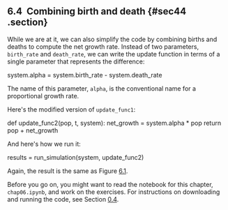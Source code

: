 ﻿6.4  Combining birth and death {#sec44 .section}
------------------------------

While we are at it, we can also simplify the code by combining births
and deaths to compute the net growth rate. Instead of two parameters,
`birth_rate` and `death_rate`, we can write the update function in terms
of a single parameter that represents the difference:

system.alpha = system.birth\_rate - system.death\_rate

The name of this parameter, `alpha`, is the conventional name for a
proportional growth rate.

Here's the modified version of `update_func1`:

def update\_func2(pop, t, system): net\_growth = system.alpha \* pop
return pop + net\_growth

And here's how we run it:

results = run\_simulation(system, update\_func2)

Again, the result is the same as Figure [6.1](#chap03-fig03).

Before you go on, you might want to read the notebook for this chapter,
`chap06.ipynb`, and work on the exercises. For instructions on
downloading and running the code, see Section [0.4](#code).

